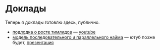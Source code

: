 # Доклады

Теперь я доклады готовлю здесь, публично.

- [подлодка о росте тимлидов](podlodka-2021-03-20.md) — [youtube](https://www.youtube.com/watch?v=-ZXhMJ4M9xI)
- [модель последовательного и параллельного найма](softwise-2021-03-24.md) — ютуб позже будет, [презентация](hiring-bulk-vs-iterations.key)
